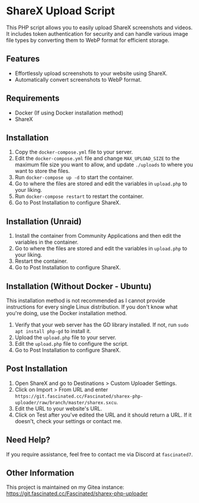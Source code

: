 # ShareX Upload Script

This PHP script allows you to easily upload ShareX screenshots and videos. It includes token authentication for security and can handle various image file types by converting them to WebP format for efficient storage.

## Features

- Effortlessly upload screenshots to your website using ShareX.
- Automatically convert screenshots to WebP format.

## Requirements

- Docker (If using Docker installation method)
- ShareX

## Installation

1. Copy the `docker-compose.yml` file to your server.
2. Edit the `docker-compose.yml` file and change `MAX_UPLOAD_SIZE` to the maximum file size you want to allow, and update `./uploads` to where you want to store the files.
3. Run `docker-compose up -d` to start the container.
4. Go to where the files are stored and edit the variables in `upload.php` to your liking.
5. Run `docker-compose restart` to restart the container.
6. Go to Post Installation to configure ShareX.

## Installation (Unraid)

1. Install the container from Community Applications and then edit the variables in the container.
2. Go to where the files are stored and edit the variables in `upload.php` to your liking.
3. Restart the container.
4. Go to Post Installation to configure ShareX.

## Installation (Without Docker - Ubuntu)

This installation method is not recommended as I cannot provide instructions for every single Linux distribution. If you don't know what you're doing, use the Docker installation method.

1. Verify that your web server has the GD library installed. If not, run `sudo apt install php-gd` to install it.
2. Upload the `upload.php` file to your server.
3. Edit the `upload.php` file to configure the script.
4. Go to Post Installation to configure ShareX.

## Post Installation

1. Open ShareX and go to Destinations > Custom Uploader Settings.
2. Click on Import > From URL and enter `https://git.fascinated.cc/Fascinated/sharex-php-uploader/raw/branch/master/sharex.sxcu`.
3. Edit the URL to your website's URL.
4. Click on Test after you've edited the URL and it should return a URL. If it doesn't, check your settings or contact me.

## Need Help?

If you require assistance, feel free to contact me via Discord at `fascinated7`.

## Other Information

This project is maintained on my Gitea instance: <https://git.fascinated.cc/Fascinated/sharex-php-uploader>
